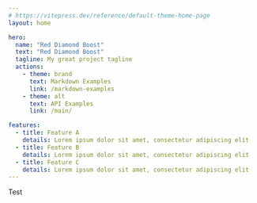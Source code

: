 ```yaml
---
# https://vitepress.dev/reference/default-theme-home-page
layout: home

hero:
  name: "Red Diamond Boost"
  text: "Red Diamond Boost"
  tagline: My great project tagline
  actions:
    - theme: brand
      text: Markdown Examples
      link: /markdown-examples
    - theme: alt
      text: API Examples
      link: /main/

features:
  - title: Feature A
    details: Lorem ipsum dolor sit amet, consectetur adipiscing elit
  - title: Feature B
    details: Lorem ipsum dolor sit amet, consectetur adipiscing elit
  - title: Feature C
    details: Lorem ipsum dolor sit amet, consectetur adipiscing elit
---
```

<div class="p-3">Test</div>
